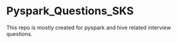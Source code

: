 # Pyspark_Questions_SKS
This repo is mostly created for pyspark and hive related interview questions.
